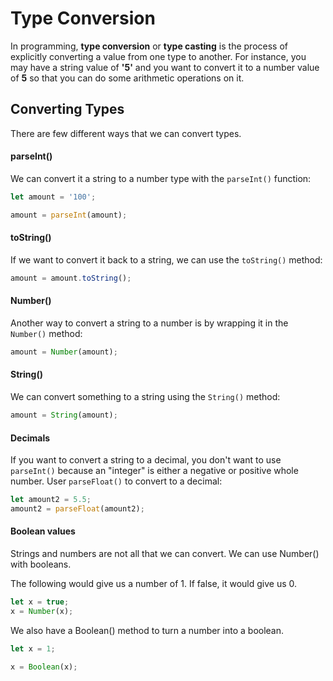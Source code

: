 # Type Conversion

In programming, **type conversion** or **type casting** is the process of explicitly converting a value from one type to another. For instance, you may have a string value of **'5'** and you want to convert it to a number value of **5** so that you can do some arithmetic operations on it.

## Converting Types

There are few different ways that we can convert types.

#### parseInt()

We can convert it a string to a number type with the `parseInt()` function:

```JavaScript
let amount = '100';

amount = parseInt(amount);
```

#### toString()

If we want to convert it back to a string, we can use the `toString()` method:

```JavaScript
amount = amount.toString();
```

#### Number()

Another way to convert a string to a number is by wrapping it in the `Number()` method:

```JavaScript
amount = Number(amount);
```

#### String()

We can convert something to a string using the `String()` method:

```JavaScript
amount = String(amount);
```

#### Decimals

If you want to convert a string to a decimal, you don't want to use `parseInt()` because an "integer" is either a negative or positive whole number. User `parseFloat()` to convert to a decimal:

```JavaScript
let amount2 = 5.5;
amount2 = parseFloat(amount2);
```

#### Boolean values

Strings and numbers are not all that we can convert. We can use Number() with booleans.

The following would give us a number of 1. If false, it would give us 0.

```JavaScript
let x = true;
x = Number(x);
```

We also have a Boolean() method to turn a number into a boolean.

```JavaScript
let x = 1;

x = Boolean(x);
```

